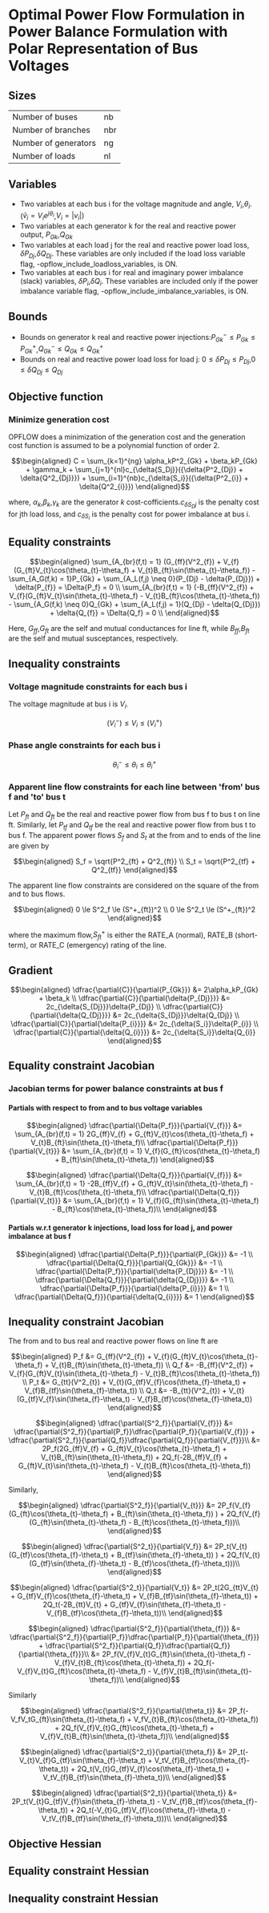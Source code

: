 # Optimal Power Flow Formulation in Power Balance Formulation with Polar Representation of Bus Voltages

## Sizes

<table>
<tr>
<td>Number of buses</td> <td>nb</td>
</tr>
<tr>
<td>Number of branches</td> <td>nbr</td>
</tr>
<tr>
<td>Number of generators</td> <td>ng</td>
</tr>
<tr>
<td>Number of loads</td> <td>nl</td>
</tr>
</table>

## Variables

- Two variables at each bus i for the voltage magnitude and angle, $`V_{i}`$,$`\theta_{i}`$. ($`\tilde{v}_{i} = V_{i}e^{j\theta_{i}}`$,$`V_{i}= \left | {v}_{i} \right | `$)
- Two variables at each generator k for the real and reactive power output, $`P_{Gk}`$,$`Q_{Gk}`$
- Two variables at each load j for the real and reactive power load loss, $`\delta{P_{Dj}}`$,$`\delta{Q_{Dj}}`$. These variables are only included 
if the load loss variable flag, -opflow_include_loadloss_variables, is ON.
- Two variables at each bus i for real and imaginary power imbalance (slack) variables, $`\delta{P_{i}}`$,$`\delta{Q_{i}}`$. These variables are included
only if the power imbalance variable flag, -opflow_include_imbalance_variables, is ON.

## Bounds

- Bounds on generator k real and reactive power injections:$`P_{Gk}^- \le P_{Gk} \le P_{Gk}^+`$,$`Q_{Gk}^- \le Q_{Gk} \le Q_{Gk}^+`$
- Bounds on real and reactive power load loss for load j: $`0 \le \delta{P_{Dj}} \le P_{Dj}`$,$`0 \le \delta{Q_{Dj}} \le Q_{Dj}`$


## Objective function

### Minimize generation cost
OPFLOW does a minimization of the generation cost and the generation cost function is assumed to be a polynomial function of order 2.
```math
\begin{aligned}
C = \sum_{k=1}^{ng} \alpha_kP^2_{Gk} + \beta_kP_{Gk} + \gamma_k + \sum_{j=1}^{nl}c_{\delta{S_Dj}}({\delta{P^2_{Dj}} + \delta{Q^2_{Dj}}}) 
+ \sum_{i=1}^{nb}c_{\delta{S_i}}({\delta{P^2_{i}} + \delta{Q^2_{i}}})
\end{aligned}
```
where, $`\alpha_k`$,$`\beta_k`$,$`\gamma_k`$ are the generator $`k`$ cost-cofficients.$`c_{\delta{S_Dj}}`$ is the penalty cost for jth load loss, 
and $`c_{\delta{S_i}}`$ is the penalty cost for power imbalance at bus i.

## Equality constraints

```math
\begin{aligned}
\sum_{A_{br}(f,t) = 1} (G_{ff}(V^2_{f}) + V_{f}(G_{ft}V_{t}\cos(\theta_{t}-\theta_f) + V_{t}B_{ft}\sin(\theta_{t}-\theta_f))
- \sum_{A_G(f,k) = 1}P_{Gk} + \sum_{A_L(f,j) \neq 0}(P_{Dj} - \delta{P_{Dj}}) + \delta{P_{f}} = \Delta{P_f} = 0 \\
\sum_{A_{br}(f,t) = 1} (-B_{ff}(V^2_{f}) + V_{f}(G_{ft}V_{t}\sin(\theta_{t}-\theta_f) - V_{t}B_{ft}\cos(\theta_{t}-\theta_f))
    - \sum_{A_G(f,k) \neq 0}Q_{Gk} + \sum_{A_L(f,j) = 1}(Q_{Dj} - \delta{Q_{Dj}}) + \delta{Q_{f}} = \Delta{Q_f} = 0 \\
\end{aligned}
```
Here, $`G_{ff}`$,$`G_{ft}`$ are the self and mutual conductances for line ft, while $`B_{ff}`$,$`B_{ft}`$ are the
self and mutual susceptances, respectively.


## Inequality constraints

### Voltage magnitude constraints for each bus i
The voltage magnitude at bus i is $`V_{i} `$. 
```math
(V^-_i) \le V_{i}  \le (V^+_i)
```
### Phase angle constraints for each bus i
```math
\theta_{i}^{-}\leq \theta _{i}\leq \theta _{i}^{+}
```

### Apparent line flow constraints for each line between 'from' bus f and 'to' bus t
Let $`P_{ft}`$ and $`Q_{ft}`$ be the real and reactive power flow from bus f to bus t on line ft. 
Similarly, let $`P_{tf}`$ and $`Q_{tf}`$ be the real and reactive power flow from bus t to bus f.
The apparent power flows $`S_{f}`$ and $`S_{t}`$ at the from and to ends of the line are given by
```math
\begin{aligned}
S_f = \sqrt{P^2_{ft} + Q^2_{ft}} \\
S_t = \sqrt{P^2_{tf} + Q^2_{tf}}
\end{aligned}
```
The apparent line flow constraints are considered on the square of the from and to bus flows.
```math
\begin{aligned}
0 \le S^2_f \le (S^+_{ft})^2 \\
0 \le S^2_t \le (S^+_{ft})^2
\end{aligned}
```
where the maximum flow,$`S^+_{ft}`$ is either the RATE_A (normal), RATE_B (short-term), or RATE_C (emergency) rating of the line.



## Gradient

```math
\begin{aligned}
\dfrac{\partial{C}}{\partial{P_{Gk}}} &= 2\alpha_kP_{Gk} + \beta_k \\
\dfrac{\partial{C}}{\partial{\delta{P_{Dj}}}} &= 2c_{\delta{S_{Dj}}}\delta{P_{Dj}} \\
\dfrac{\partial{C}}{\partial{\delta{Q_{Dj}}}} &= 2c_{\delta{S_{Dj}}}\delta{Q_{Dj}} \\
\dfrac{\partial{C}}{\partial{\delta{P_{i}}}} &= 2c_{\delta{S_i}}\delta{P_{i}} \\
\dfrac{\partial{C}}{\partial{\delta{Q_{i}}}} &= 2c_{\delta{S_i}}\delta{Q_{i}}
\end{aligned}
```


## Equality constraint Jacobian

### Jacobian terms for power balance constraints at bus f

#### Partials with respect to from and to bus voltage variables

```math
\begin{aligned}
\dfrac{\partial{\Delta{P_f}}}{\partial{V_{f}}} &= \sum_{A_{br}(f,t) = 1} 2G_{ff}V_{f} + G_{ft}V_{t}\cos(\theta_{t}-\theta_f) + V_{t}B_{ft}\sin(\theta_{t}-\theta_f)\\
\dfrac{\partial{\Delta{P_f}}}{\partial{V_{t}}} &= \sum_{A_{br}(f,t) = 1} V_{f}(G_{ft}\cos(\theta_{t}-\theta_f) + B_{ft}\sin(\theta_{t}-\theta_f))
\end{aligned}
```
```math
\begin{aligned}
\dfrac{\partial{\Delta{Q_f}}}{\partial{V_{f}}} &= \sum_{A_{br}(f,t) = 1} -2B_{ff}V_{f} + G_{ft}V_{t}\sin(\theta_{t}-\theta_f) - V_{t}B_{ft}\cos(\theta_{t}-\theta_f)\\
\dfrac{\partial{\Delta{Q_f}}}{\partial{V_{t}}} &= \sum_{A_{br}(f,t) = 1} V_{f}(G_{ft}\sin(\theta_{t}-\theta_f) - B_{ft}\cos(\theta_{t}-\theta_f))\\

\end{aligned}
```
#### Partials w.r.t generator k injections, load loss for load j, and power imbalance at bus f

```math
\begin{aligned}
\dfrac{\partial{\Delta{P_f}}}{\partial{P_{Gk}}} &= -1 \\
\dfrac{\partial{\Delta{Q_f}}}{\partial{Q_{Gk}}} &= -1 \\
\dfrac{\partial{\Delta{P_f}}}{\partial{\delta{P_{Dj}}}} &= -1 \\
\dfrac{\partial{\Delta{Q_f}}}{\partial{\delta{Q_{Dj}}}} &= -1 \\
\dfrac{\partial{\Delta{P_f}}}{\partial{\delta{P_{i}}}} &= 1 \\
\dfrac{\partial{\Delta{Q_f}}}{\partial{\delta{Q_{i}}}} &= 1
\end{aligned}
```


## Inequality constraint Jacobian

The from and to bus real and reactive power flows on line ft are

```math
\begin{aligned}
  P_f &=  G_{ff}(V^2_{f}) + V_{f}(G_{ft}V_{t}\cos(\theta_{t}-\theta_f) + V_{t}B_{ft}\sin(\theta_{t}-\theta_f)) \\
  Q_f &= -B_{ff}(V^2_{f}) + V_{f}(G_{ft}V_{t}\sin(\theta_{t}-\theta_f) - V_{t}B_{ft}\cos(\theta_{t}-\theta_f)) \\
  P_t &=  G_{tt}(V^2_{t}) + V_{t}(G_{tf}V_{f}\cos(\theta_{f}-\theta_t) + V_{f}B_{tf}\sin(\theta_{f}-\theta_t))  \\
  Q_t &= -B_{tt}(V^2_{t}) + V_{t}(G_{tf}V_{f}\sin(\theta_{f}-\theta_t) - V_{f}B_{tf}\cos(\theta_{f}-\theta_t))
\end{aligned}
```
```math
\begin{aligned}
\dfrac{\partial{S^2_f}}{\partial{V_{f}}} &= \dfrac{\partial{S^2_f}}{\partial{P_f}}\dfrac{\partial{P_f}}{\partial{V_{f}}} 
                                           + \dfrac{\partial{S^2_f}}{\partial{Q_f}}\dfrac{\partial{Q_f}}{\partial{V_{f}}}\\
                                          &= 2P_f(2G_{ff}V_{f} + G_{ft}V_{t}\cos(\theta_{t}-\theta_f) + V_{t}B_{ft}\sin(\theta_{t}-\theta_f)) 
                                          + 2Q_f(-2B_{ff}V_{f} + G_{ft}V_{t}\sin(\theta_{t}-\theta_f) - V_{t}B_{ft}\cos(\theta_{t}-\theta_f))
\end{aligned}
```
Similarly,
```math
\begin{aligned}
\dfrac{\partial{S^2_f}}{\partial{V_{t}}} &= 2P_f(V_{f}(G_{ft}\cos(\theta_{t}-\theta_f) + B_{ft}\sin(\theta_{t}-\theta_f)) ) 
                                                + 2Q_f(V_{f}(G_{ft}\sin(\theta_{t}-\theta_f) - B_{ft}\cos(\theta_{t}-\theta_f)))\\
\end{aligned}
```
```math
\begin{aligned}
\dfrac{\partial{S^2_t}}{\partial{V_f}} &= 2P_t(V_{t}(G_{tf}\cos(\theta_{f}-\theta_t) + B_{tf}\sin(\theta_{f}-\theta_t)) ) 
                                                + 2Q_f(V_{t}(G_{tf}\sin(\theta_{f}-\theta_t) - B_{tf}\cos(\theta_{f}-\theta_t)))\\
\end{aligned}
```
```math
\begin{aligned}
\dfrac{\partial{S^2_t}}{\partial{V_t}} &= 2P_t(2G_{tt}V_{t} + G_{tf}V_{f}\cos(\theta_{f}-\theta_t) + V_{f}B_{tf}\sin(\theta_{f}-\theta_t)) 
                                                + 2Q_t(-2B_{tt}V_{t} + G_{tf}V_{f}\sin(\theta_{f}-\theta_t) - V_{f}B_{tf}\cos(\theta_{f}-\theta_t))\\
\end{aligned}
```
```math
\begin{aligned}
\dfrac{\partial{S^2_f}}{\partial{\theta_{f}}} &= \dfrac{\partial{S^2_f}}{\partial{P_f}}\dfrac{\partial{P_f}}{\partial{\theta_{f}}} 
                                           + \dfrac{\partial{S^2_f}}{\partial{Q_f}}\dfrac{\partial{Q_f}}{\partial{\theta_{f}}}\\
                                          &= 2P_f(V_{f}V_{t}G_{ft}\sin(\theta_{t}-\theta_f) - V_{f}V_{t}B_{ft}\cos(\theta_{t}-\theta_f)) 
                                          + 2Q_f(-V_{f}V_{t}G_{ft}\cos(\theta_{t}-\theta_f) - V_{f}V_{t}B_{ft}\sin(\theta_{t}-\theta_f))\\
\end{aligned}
```
Similarly
```math
\begin{aligned}
\dfrac{\partial{S^2_f}}{\partial{\theta_t}} &= 2P_f(-V_fV_tG_{ft}\sin(\theta_{t}-\theta_f) + V_fV_{t}B_{ft}\cos(\theta_{t}-\theta_f))
                                                 + 2Q_f(V_{f}V_{t}G_{ft}\cos(\theta_{t}-\theta_f) + V_{f}V_{t}B_{ft}\sin(\theta_{t}-\theta_f))\\
\end{aligned}
```
```math
\begin{aligned}
\dfrac{\partial{S^2_t}}{\partial{\theta_f}} &= 2P_t(-V_{t}V_{f}G_{tf}\sin(\theta_{f}-\theta_t) + V_tV_{f}B_{tf}\cos(\theta_{f}-\theta_t))
                                                 + 2Q_t(V_{t}G_{tf}V_{f}\cos(\theta_{f}-\theta_t) + V_tV_{f}B_{tf}\sin(\theta_{f}-\theta_t))\\
\end{aligned}
```
```math
\begin{aligned}
\dfrac{\partial{S^2_t}}{\partial{\theta_t}} &= 2P_t(V_{t}G_{tf}V_{f}\sin(\theta_{f}-\theta_t) - V_tV_{f}B_{tf}\cos(\theta_{f}-\theta_t))
                                                 + 2Q_t(-V_{t}G_{tf}V_{f}\cos(\theta_{f}-\theta_t) - V_tV_{f}B_{tf}\sin(\theta_{f}-\theta_t)))\\
\end{aligned}
```
## Objective Hessian
## Equality constraint Hessian
## Inequality constraint Hessian